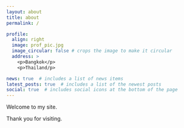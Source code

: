 ```yaml
---
layout: about
title: about
permalink: /

profile:
  align: right
  image: prof_pic.jpg
  image_circular: false # crops the image to make it circular
  address: >
    <p>Bangkok</p>
    <p>Thailand/p>

news: true  # includes a list of news items
latest_posts: true  # includes a list of the newest posts
social: true  # includes social icons at the bottom of the page
---
```


Welcome to my site. 

Thank you for visiting.